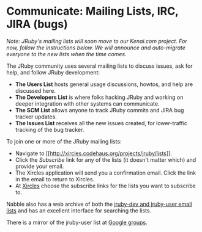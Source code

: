 Communicate: Mailing Lists, IRC, JIRA (bugs)
============================================

 _Note: JRuby's mailing lists will soon move to our Kenai.com project. For now, follow the instructions below. We will announce and auto-migrate everyone to the new lists when the time comes._

The JRuby community uses several mailing lists to discuss issues, ask for help, and follow JRuby development:

* **The Users List** hosts general usage discussions, howtos, and help are discussed here.
* **The Developers List** is where folks hacking JRuby and working on deeper integration with other systems can communicate.
* **The SCM List** allows anyone to track JRuby commits and JIRA bug tracker updates.
* **The Issues List** receives all the new issues created, for lower-traffic tracking of the bug tracker.

To join one or more of the JRuby mailing lists:

* Navigate to [[http://xircles.codehaus.org/projects/jruby/lists]].
* Click the _Subscribe_ link for any of the lists (it doesn't matter which) and provide your email.
* The Xircles application will send you a confirmation email. Click the link in the email to return to Xircles.
* At [Xircles](http://xircles.codehaus.org/projects/jruby/lists) choose the subscribe links for the lists you want to subscribe to.

Nabble also has a web archive of both the [jruby-dev and jruby-user email lists](http://www.nabble.com/JRuby-f14106.html) and has an excellent interface for searching the lists.

There is a mirror of the jruby-user list at [Google groups](http://groups.google.com/group/jruby-users).
